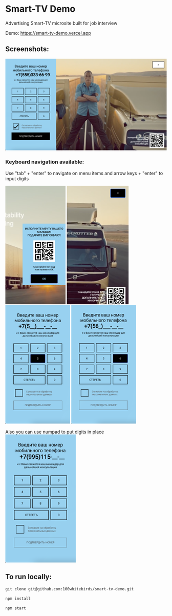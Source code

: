 <h1> Smart-TV Demo </h1>

Advertising Smart-TV microsite built for job interview 

Demo: https://smart-tv-demo.vercel.app

<h2> Screenshots: </h2>

<img src="screenshots/screenshot.png" width="800">

<h3> Keyboard navigation available:</h3>
Use "tab" + "enter" to navigate on menu items and arrow keys + "enter" to input digits
<p float="left">
 <img src="screenshots/navigation1.png" height="370">
 <img src="screenshots/navigation4.png" height="370">
 <img src="screenshots/navigation2.png" height="370">
 <img src="screenshots/navigation3.png" height="370">
</p>
Also you can use numpad to put digits in place
<img src="screenshots/keyboardInput.png" height="400">


<h2> To run locally: </h2>
 
```
git clone git@github.com:100whitebirds/smart-tv-demo.git
```
```
npm install
```
```
npm start
```
